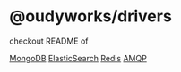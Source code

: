 # @oudyworks/drivers

checkout README of

[MongoDB](./MongoDB)
[ElasticSearch](./ElasticSearch)
[Redis](./Redis)
[AMQP](./AMQP)
